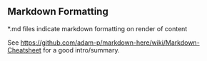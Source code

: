 ## Markdown Formatting
\*.md files indicate markdown formatting on render of content

See https://github.com/adam-p/markdown-here/wiki/Markdown-Cheatsheet for 
a good intro/summary.